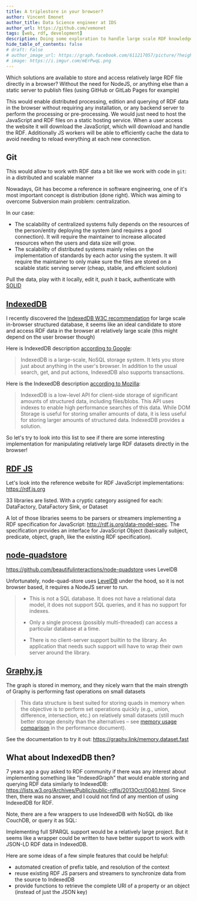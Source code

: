 ```yaml
---
title: A triplestore in your browser?
author: Vincent Emonet
author_title: Data Science engineer at IDS
author_url: https://github.com/vemonet
tags: [web, rdf, development]
description: Doing some exploration to handle large scale RDF knowledge graphs directly in the browser
hide_table_of_contents: false
# draft: False
# author_image_url: https://graph.facebook.com/611217057/picture/?height=200&width=200
# image: https://i.imgur.com/mErPwqL.png
---
```


Which solutions are available to store and access relatively large RDF file directly in a browser? Without the need for NodeJS, or anything else than a static server to publish files (using GitHub or GitLab Pages for example)

This would enable distributed processing, edition and querying of RDF data in the browser without requiring any installation, or any backend server to perform the processing or pre-processing. We would just need to host the JavaScript and RDF files on a static hosting service. When a user access the website it will download the JavaScript, which will download and handle the RDF. Additionally JS workers will be able to efficiently cache the data to avoid needing to reload everything at each new connection.

<!--truncate-->

## Git 

This would allow to work with RDF data a bit like we work with code in `git`: in a distributed and scalable manner

Nowadays, Git has become a reference in software engineering, one of it's most important concept is distribution (done right). Which was aiming to overcome Subversion main problem: centralization. 

In our case:

* The scalability of centralized systems fully depends on the resources of the person/entity deploying the system (and requires a good connection). It will require the maintainer to increase allocated resources when the users and data size will grow.
* The scalability of distributed systems mainly relies on the implementation of standards by each actor using the system. It will require the maintainer to only make sure the files are stored on a scalable static serving server (cheap, stable, and efficient solution)

Pull the data, play with it locally, edit it, push it back, authenticate with [SOLID](https://solidproject.org/)

## [IndexedDB](https://www.w3.org/TR/IndexedDB-2)

I recently discovered the [IndexedDB W3C recommendation](https://www.w3.org/TR/IndexedDB-2) for large scale in-browser structured database, it seems like an ideal candidate to store and access RDF data in the browser at relatively large scale (this might depend on the user browser though)

Here is IndexedDB description [according to Google](https://developers.google.com/web/ilt/pwa/working-with-indexeddb):

> IndexedDB is a large-scale, NoSQL storage system. It lets you store just about anything in the user's browser. In addition to the usual search, get, and put actions, IndexedDB also supports transactions.

Here is the IndexedDB description [according to Mozilla](https://developer.mozilla.org/en/docs/Web/API/IndexedDB_API):

> IndexedDB is a low-level API for client-side storage of significant amounts of structured data, including files/blobs. This API uses indexes to enable high performance searches of this data. While DOM Storage is useful for storing smaller amounts of data, it is less useful for storing larger amounts of structured data. IndexedDB provides a solution.

So let's try to look into this list to see if there are some interesting implementation for manipulating relatively large RDF datasets directly in the browser!

## [RDF JS](https://rdf.js.org )

Let's look into the reference website for RDF JavaScript implementations: https://rdf.js.org 

33 libraries are listed. With a cryptic category assigned for each: DataFactory, DataFactory Sink, or Dataset

A lot of those libraries seems to be parsers or streamers implementing a RDF specification for JavaScript: http://rdf.js.org/data-model-spec. The specification provides an interface for JavaScript Object (basically subject, predicate, object, graph, like the existing RDF specification).

## [node-quadstore](https://github.com/beautifulinteractions/node-quadstore)

https://github.com/beautifulinteractions/node-quadstore uses LevelDB

Unfortunately, node-quad-store uses [LevelDB](https://github.com/google/leveldb#limitations) under the hood, so it is not browser based, it requires a NodeJS server to run.

> * This is not a SQL database. It does not have a relational data model, it does not support SQL queries, and it has no support for indexes.
>
> * Only a single process (possibly multi-threaded) can access a particular database at a time.
> * There is no client-server support builtin to the library. An application that needs such support will have to wrap their own server around the library.

## [Graphy.js](https://github.com/blake-regalia/graphy.js)

The graph is stored in memory, and they nicely warn that the main strength of Graphy is performing fast operations on small datasets

> This data structure is best suited for storing quads in memory when the  objective is to perform set operations quickly (e.g., union, difference, intersection, etc.) on relatively small datasets (still much better  storage density than the alternatives – see [memory usage comparison](https://github.com/blake-regalia/graphy.js/blob/master/perf/README.md#distinct-task) in the performance document).

See the documentation to try it out: https://graphy.link/memory.dataset.fast

## What about IndexedDB then?

7 years ago a guy asked to RDF community if there was any interest about implementing something like "IndexedGraph" that would enable storing and querying RDF data similarly to IndexedDB: https://lists.w3.org/Archives/Public/public-rdfjs/2013Oct/0040.html. Since then, there was no answer, and I could not find of any mention of using IndexedDB for RDF. 

Note, there are a few wrappers to use IndexedDB with NoSQL db like CouchDB, or query it as SQL: 

Implementing full SPARQL support would be a relatively large project. But it seems like a wrapper could be written to have better support to work with JSON-LD RDF data in IndexedDB. 

Here are some ideas of a few simple features that could be helpful:

* automated creation of prefix table, and resolution of the context
* reuse existing RDF JS parsers and streamers to synchronize data from the source to IndexedDB
* provide functions to retrieve the complete URI of a property or an object (instead of just the JSON key)